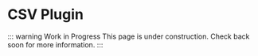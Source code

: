 # CSV Plugin

::: warning Work in Progress
This page is under construction. Check back soon for more information.
:::
